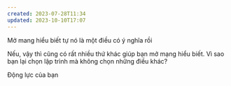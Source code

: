 ```yaml
---
created: 2023-07-28T11:34
updated: 2023-10-10T17:07
---
```

Mở mang hiểu biết tự nó là một điều có ý nghĩa rồi

Nếu, vậy thì cũng có rất nhiều thứ khác giúp bạn mở mạng hiểu biết. Vì sao bạn lại chọn lập trình mà không chọn những điều khác?

Động lực của bạn
